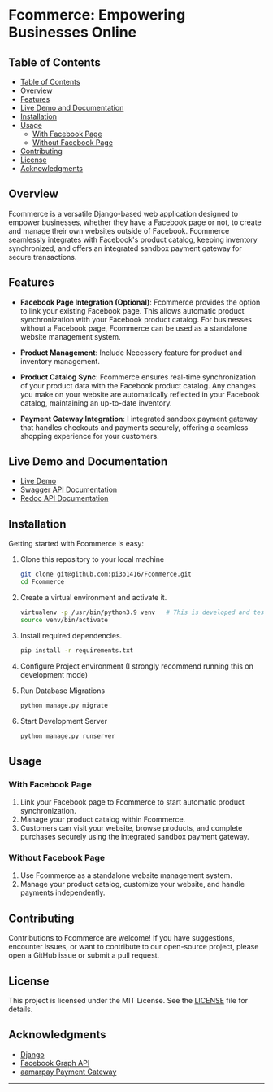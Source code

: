 
# Fcommerce: Empowering Businesses Online  

## Table of Contents
- [Table of Contents](#-table-of-contents)
- [Overview](#-overview)
- [Features](#-features)
- [Live Demo and Documentation](#-live-demo-and-documentation)
- [Installation](#-installation)
- [Usage](#-usage)
    - [With Facebook Page](#-with-facebook-page)
    - [Without Facebook Page](#-without-facebook-page)
- [Contributing](#-contributing)
- [License](#-license)
- [Acknowledgments](#-acknowledgments)


## Overview

Fcommerce is a versatile Django-based web application designed to empower businesses, whether they have a Facebook page or not, to create and manage their own websites outside of Facebook. Fcommerce seamlessly integrates with Facebook's product catalog, keeping inventory synchronized, and offers an integrated sandbox payment gateway for secure transactions.  


## Features  

- **Facebook Page Integration (Optional)**: Fcommerce provides the option to link your existing Facebook page. This allows automatic product synchronization with your Facebook product catalog. For businesses without a Facebook page, Fcommerce can be used as a standalone website management system.

- **Product Management**: Include Necessery feature for product and inventory management.

- **Product Catalog Sync**: Fcommerce ensures real-time synchronization of your product data with the Facebook product catalog. Any changes you make on your website are automatically reflected in your Facebook catalog, maintaining an up-to-date inventory.  

- **Payment Gateway Integration**: I integrated sandbox payment gateway that handles checkouts and payments securely, offering a seamless shopping experience for your customers.  


## Live Demo and Documentation

* [Live Demo](https://fcommerce.monirhossain.dev)
* [Swagger API Documentation](https://fcommerce.monirhossain.dev/schema/swagger)
* [Redoc API Documentation](https://fcommerce.monirhossain.dev/schema/redoc)


## Installation

Getting started with Fcommerce is easy:

1. Clone this repository to your local machine

   ```bash
   git clone git@github.com:pi3o1416/Fcommerce.git
   cd Fcommerce

2. Create a virtual environment and activate it.

    ```bash
    virtualenv -p /usr/bin/python3.9 venv   # This is developed and tested in python 3.9 however you can try other python version
    source venv/bin/activate
    
3. Install required dependencies.

    ```bash
    pip install -r requirements.txt

4. Configure Project environment (I strongly recommend running this on development mode)
5. Run Database Migrations
    ```bash
    python manage.py migrate
6. Start Development Server
    ```bash
    python manage.py runserver
    
## Usage

### With Facebook Page
1. Link your Facebook page to Fcommerce to start automatic product synchronization.
2. Manage your product catalog within Fcommerce.
3. Customers can visit your website, browse products, and complete purchases securely using the integrated sandbox payment gateway.

### Without Facebook Page
1. Use Fcommerce as a standalone website management system.
2. Manage your product catalog, customize your website, and handle payments independently.


## Contributing


Contributions to Fcommerce are welcome! If you have suggestions, encounter issues, or want to contribute to our open-source project, please open a GitHub issue or submit a pull request.

## License


This project is licensed under the MIT License. See the [LICENSE](https://github.com/pi3o1416/Fcommerce/blob/development/LICENSE) file for details.

## Acknowledgments


*   [Django](https://www.djangoproject.com/)
*   [Facebook Graph API](https://developers.facebook.com/docs/graph-api/)
*   [aamarpay Payment Gateway](https://aamarpay.com/)

* * *

